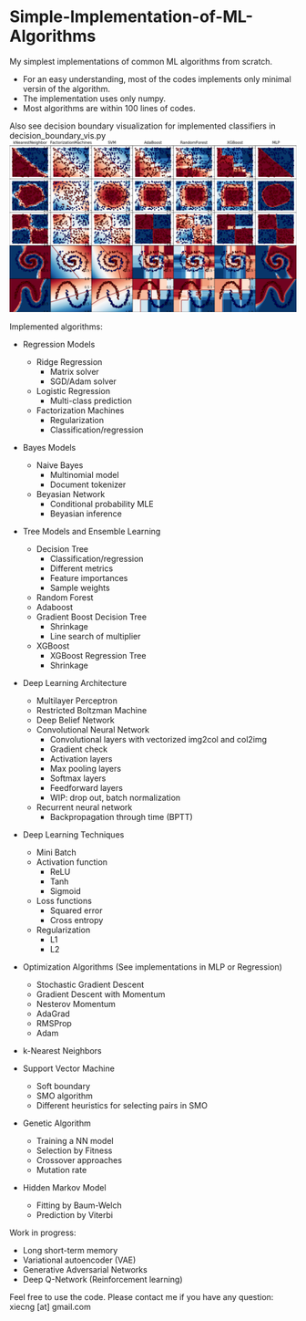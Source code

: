 # Simple-Implementation-of-ML-Algorithms
My simplest implementations of common ML algorithms from scratch.
- For an easy understanding, most of the codes implements only minimal versin of the algorithm.
- The implementation uses only numpy.
- Most algorithms are within 100 lines of codes.

Also see decision boundary visualization for implemented classifiers in decision_boundary_vis.py
![supervised_model](supervised_model.png)

Implemented algorithms:

* Regression Models
    * Ridge Regression
        * Matrix solver
        * SGD/Adam solver
    * Logistic Regression
        * Multi-class prediction
    * Factorization Machines
        * Regularization
        * Classification/regression

* Bayes Models
    * Naive Bayes
        * Multinomial model
        * Document tokenizer
    * Beyasian Network
        * Conditional probability MLE
        * Beyasian inference

* Tree Models and Ensemble Learning
    * Decision Tree
        * Classification/regression
        * Different metrics
        * Feature importances
        * Sample weights
    * Random Forest
    * Adaboost
    * Gradient Boost Decision Tree
        * Shrinkage
        * Line search of multiplier
    * XGBoost
        * XGBoost Regression Tree
        * Shrinkage

* Deep Learning Architecture
    * Multilayer Perceptron
    * Restricted Boltzman Machine
    * Deep Belief Network
    * Convolutional Neural Network
        * Convolutional layers with vectorized img2col and col2img
        * Gradient check
        * Activation layers
        * Max pooling layers
        * Softmax layers
        * Feedforward layers
        * WIP: drop out, batch normalization
    * Recurrent neural network
        * Backpropagation through time (BPTT)

* Deep Learning Techniques
    * Mini Batch
    * Activation function
        * ReLU
        * Tanh
        * Sigmoid
    * Loss functions
        * Squared error
        * Cross entropy
    * Regularization
        * L1
        * L2

* Optimization Algorithms (See implementations in MLP or Regression)
	* Stochastic Gradient Descent
	* Gradient Descent with Momentum
	* Nesterov Momentum
	* AdaGrad
	* RMSProp
	* Adam

* k-Nearest Neighbors

* Support Vector Machine
    * Soft boundary
    * SMO algorithm
    * Different heuristics for selecting pairs in SMO

* Genetic Algorithm
    * Training a NN model
    * Selection by Fitness
    * Crossover approaches
    * Mutation rate

* Hidden Markov Model
    * Fitting by Baum-Welch
    * Prediction by Viterbi

Work in progress:
* Long short-term memory
* Variational autoencoder (VAE)
* Generative Adversarial Networks
* Deep Q-Network (Reinforcement learning)

Feel free to use the code. Please contact me if you have any question: xiecng [at] gmail.com